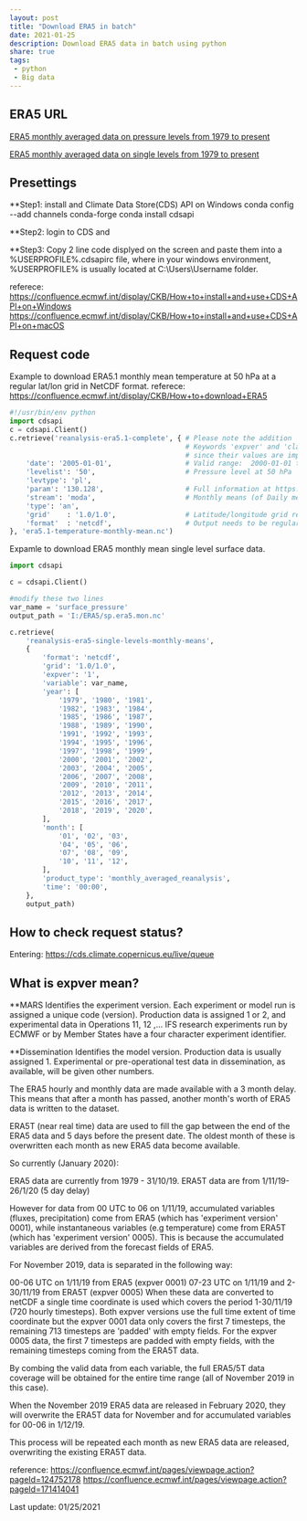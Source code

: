 ```yaml
---
layout: post
title: "Download ERA5 in batch"
date: 2021-01-25
description: Download ERA5 data in batch using python
share: true
tags:
 - python
 - Big data
---
```


## ERA5 URL
[ERA5 monthly averaged data on pressure levels from 1979 to present](https://cds.climate.copernicus.eu/cdsapp#!/dataset/reanalysis-era5-pressure-levels-monthly-means?tab=form)

[ERA5 monthly averaged data on single levels from 1979 to present](https://cds.climate.copernicus.eu/cdsapp#!/dataset/reanalysis-era5-single-levels-monthly-means?tab=form)

## Presettings
**Step1: install and  Climate Data Store(CDS) API on Windows
    conda config --add channels conda-forge
    conda install cdsapi

**Step2: 
login to CDS and 

**Step3: 
Copy 2 line code displyed on the screen and paste them into a  %USERPROFILE%\.cdsapirc file, where in your windows environment, %USERPROFILE% is usually located at C:\Users\Username folder.

referece:
https://confluence.ecmwf.int/display/CKB/How+to+install+and+use+CDS+API+on+Windows
https://confluence.ecmwf.int/display/CKB/How+to+install+and+use+CDS+API+on+macOS

## Request code
Example to download ERA5.1 monthly mean temperature at 50 hPa at a regular lat/lon grid in NetCDF format.
referece:
<https://confluence.ecmwf.int/display/CKB/How+to+download+ERA5>

```python
#!/usr/bin/env python
import cdsapi
c = cdsapi.Client()
c.retrieve('reanalysis-era5.1-complete', { # Please note the addition '.1' for ERA5.1!
                                           # Keywords 'expver' and 'class' can be dropped. They are obsolete
                                           # since their values are imposed by 'reanalysis-era5.1-complete'
    'date': '2005-01-01',                  # Valid range:  2000-01-01 to 2006-12-31. Always first of the month for monthly means
    'levelist': '50',                      # Pressure level at 50 hPa
    'levtype': 'pl',
    'param': '130.128',                    # Full information at https://apps.ecmwf.int/codes/grib/param-db/
    'stream': 'moda',                      # Monthly means (of Daily means).
    'type': 'an',
    'grid'    : '1.0/1.0',                 # Latitude/longitude grid resolution.
    'format'  : 'netcdf',                  # Output needs to be regular lat-lon, so only works in combination with 'grid'!
}, 'era5.1-temperature-monthly-mean.nc')
```

Expamle to download ERA5 monthly mean single level surface data.
```python
import cdsapi

c = cdsapi.Client()

#modify these two lines
var_name = 'surface_pressure'
output_path = 'I:/ERA5/sp.era5.mon.nc'

c.retrieve(
    'reanalysis-era5-single-levels-monthly-means',
    {
        'format': 'netcdf',
        'grid': '1.0/1.0',  
        'expver': '1',
        'variable': var_name,
        'year': [
            '1979', '1980', '1981',
            '1982', '1983', '1984',
            '1985', '1986', '1987',
            '1988', '1989', '1990',
            '1991', '1992', '1993',
            '1994', '1995', '1996',
            '1997', '1998', '1999',
            '2000', '2001', '2002',
            '2003', '2004', '2005',
            '2006', '2007', '2008',
            '2009', '2010', '2011',
            '2012', '2013', '2014',
            '2015', '2016', '2017',
            '2018', '2019', '2020',
        ],
        'month': [
            '01', '02', '03',
            '04', '05', '06',
            '07', '08', '09',
            '10', '11', '12',
        ],
        'product_type': 'monthly_averaged_reanalysis',
        'time': '00:00',
    },
    output_path)
```

## How to check request status?
Entering:
https://cds.climate.copernicus.eu/live/queue

## What is expver mean?
**MARS 
Identifies the experiment version. Each experiment or model run is assigned a unique code (version). Production data is assigned 1 or 2, and experimental data in Operations 11, 12 ,... IFS research experiments run by ECMWF or by Member States have a four character experiment identifier.

**Dissemination
Identifies the model version. Production data is usually assigned 1. Experimental or pre-operational test data in dissemination, as available, will be given other numbers.


The ERA5 hourly and monthly data are made available with a 3 month delay. This means that after a month has passed, another month's worth of ERA5 data is written to the dataset.

ERA5T (near real time) data are used to fill the gap between the end of the ERA5 data and 5 days before the present date. The oldest month of these is overwritten each month as new ERA5 data become available.

So currently (January 2020):

ERA5 data are currently from 1979 - 31/10/19.
ERA5T data are from 1/11/19- 26/1/20 (5 day delay)

However for data from 00 UTC to 06 on 1/11/19, accumulated variables (fluxes, precipitation) come from ERA5 (which has 'experiment version' 0001), while instantaneous variables (e.g temperature) come from ERA5T (which has 'experiment version' 0005). 
This is because the accumulated variables are derived from the forecast fields of ERA5.

For November 2019, data is separated in the following way:

00-06 UTC on 1/11/19 from ERA5 (expver 0001)
07-23 UTC on 1/11/19 and 2-30/11/19 from ERA5T (expver 0005)
When these data are converted to netCDF a single time coordinate is used which covers the period 1-30/11/19 (720 hourly timesteps).
Both expver versions use the full time extent of time coordinate but the expver 0001 data only covers the first 7 timesteps, the remaining 713 timesteps are 'padded' with empty fields.
For the expver 0005 data, the first 7 timesteps are padded with empty fields, with the remaining timesteps coming from the ERA5T data.

By combing the valid data from each variable, the full ERA5/5T data coverage will be obtained for the entire time range (all of November 2019 in this case).

When the November 2019 ERA5 data are released in February 2020, they will overwrite the ERA5T data for November and for accumulated variables for 00-06 in 1/12/19.

This process will be repeated each month as new ERA5 data are released, overwriting the existing ERA5T data.

reference:
<https://confluence.ecmwf.int/pages/viewpage.action?pageId=124752178>
<https://confluence.ecmwf.int/pages/viewpage.action?pageId=171414041>

Last update: 01/25/2021



